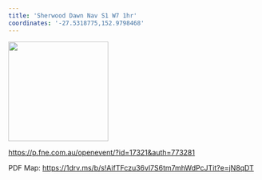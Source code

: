 ```yaml
---
title: 'Sherwood Dawn Nav S1 W7 1hr'
coordinates: '-27.5318775,152.9798468'
---
```

<img src="https://doc-08-08-mymaps.googleusercontent.com/untrusted/hostedimage/o2fbn585vcrt3ao71o6a0j9c34/27iq18q2t87icjs7ov8tjrku7k/1688363100000/3_qa3g-a-HBcK3YBy6L69UtbaCxl2qxF/*/6ACtvi-EsRJ9AvcXZ0k0qtrX3k003hfqAY3v6riawBzhFXYk8t7YuBjK2PBhenrP5BUjAHXlkXWREmR5RyPse8WQ8RH6V9jTLF5oobOWyaAWcyB8JPjj20U_dXkpSab1oSiU668TTsl9piIxk5JM9HciBoarQATZxsf9RKXilD5NyovslxELYCoE6mzuF7Yu94EqiwQ?session=0&fife" height="200" width="auto" />

https://p.fne.com.au/openevent/?id=17321&auth=773281

PDF Map: https://1drv.ms/b/s!AifTFczu36vl7S6tm7mhWdPcJTit?e=jN8qDT
